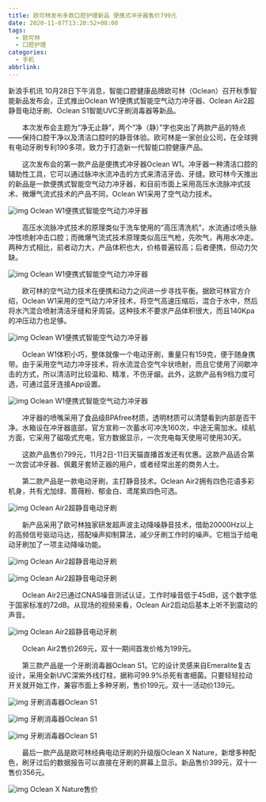 ```yaml
---
title: 欧可林发布多款口腔护理新品 便携式冲牙器售价799元
date: 2020-11-07T13:20:52+08:00
tags:
  - 欧可林
  - 口腔护理
categories:
  - 手机
abbrlink:
---
```


新浪手机讯 10月28日下午消息，智能口腔健康品牌欧可林（Oclean）召开秋季智能新品发布会，正式推出Oclean W1便携式智能空气动力冲牙器、Oclean Air2超静音电动牙刷、Oclean S1智能UVC牙刷消毒器等新品。

　　本次发布会主题为“净无止静”，两个“净（静）”字也突出了两款产品的特点——保持口腔干净以及清洁口腔时的静音体验。欧可林是一家创业公司，在全球拥有电动牙刷专利190多项，致力于打造新一代智能口腔健康产品。

　　这次发布会的第一款产品是便携式冲牙器Oclean W1。冲牙器一种清洁口腔的辅助性工具，它可以通过脉冲水流冲击的方式来清洁牙齿、牙缝。欧可林今天推出的新品是一款便携式智能空气动力冲牙器，和目前市面上采用高压水流脉冲式技术、微爆气流式技术的产品不同，Oclean W1采用了空气动力技术。

![img](https://cdn.jsdelivr.net/gh/yakeing/Documentation@main/Hexo/images/595d-kcaeqzx7831323.png)
Oclean W1便携式智能空气动力冲牙器

　　高压水流脉冲式技术的原理类似于洗车使用的“高压清洗机”，水流通过喷头脉冲性喷射冲击口腔；而微爆气流式技术原理类似高压气枪，先吹气，再用水冲走。两种方式相比，前者动力大，产品体积也大，价格普遍较高；后者便携，但动力欠缺。

![img](https://cdn.jsdelivr.net/gh/yakeing/Documentation@main/Hexo/images/20bb-kcaeqzx7830946.jpg)
Oclean W1便携式智能空气动力冲牙器

　　欧可林的空气动力技术在便携和动力之间进一步寻找平衡。据欧可林官方介绍，Oclean W1采用的空气动力冲牙技术，将空气高速压缩后，混合于水中，然后将水汽混合喷射清洁牙缝和牙周袋。这种技术不要求产品体积很大，而且140Kpa的冲压动力也足够。

![img](https://cdn.jsdelivr.net/gh/yakeing/Documentation@main/Hexo/images/16e4-kcaeqzx7832697.jpg)
Oclean W1便携式智能空气动力冲牙器

　　Oclean W1体积小巧，整体就像一个电动牙刷，重量只有159克，便于随身携带。由于采用空气动力冲牙技术，将水流混合空气伞状喷射，而且它使用了间歇冲击的方式，所以清洁时比较温和、精准，不伤牙龈。此外，这款产品有9档力度可选，可通过蓝牙连接App设置。

![img](https://cdn.jsdelivr.net/gh/yakeing/Documentation@main/Hexo/images/af49-kcaeqzx7833781.jpg)
Oclean W1便携式智能空气动力冲牙器

　　冲牙器的喷嘴采用了食品级BPAfree材质，透明材质可以清楚看到内部是否干净。水箱设在冲牙器底部，官方宣称一次蓄水可冲洗160次，中途无需加水。续航方面，它采用了磁吸式充电，官方数据显示，一次充电每天使用可使用30天。

　　这款产品售价799元，11月2日-11日天猫直播首发还有优惠。这款产品适合第一次尝试冲牙器、佩戴牙套矫正器的用户，或者经常出差的商务人士。

　　第二款产品是一款电动牙刷，主打静音技术。Oclean Air2拥有四色花语多彩机身，共有尤加绿、蔷薇粉、郁金白、鸢尾紫四色可选。

![img](https://cdn.jsdelivr.net/gh/yakeing/Documentation@main/Hexo/images/e172-kcaeqzx7840392.jpg)
Oclean Air2超静音电动牙刷

　　新产品采用了欧可林独家研发超声波主动降噪静音技术，借助20000Hz以上的高频信号驱动马达，搭配噪声抑制算法，减少牙刷工作时的噪声。它相当于给电动牙刷加了一项主动降噪功能。

![img](https://cdn.jsdelivr.net/gh/yakeing/Documentation@main/Hexo/images/ea43-kcaeqzx7841478.jpg)
Oclean Air2超静音电动牙刷

![img](https://cdn.jsdelivr.net/gh/yakeing/Documentation@main/Hexo/images/b545-kcaeqzx7843050.jpg)
Oclean Air2超静音电动牙刷

　　Oclean Air2已通过CNAS噪音测试认证，工作时噪音低于45dB，这个数字低于国家标准的72dB。从现场的视频来看，Oclean Air2启动后基本上听不到震动的声音。

![img](https://cdn.jsdelivr.net/gh/yakeing/Documentation@main/Hexo/images/6b82-kcaeqzx7844706.jpg)
Oclean Air2超静音电动牙刷

　　Oclean Air2售价269元，双十一期间首发价格为199元。

　　第三款产品是一个牙刷消毒器Oclean S1。它的设计灵感来自Emeralite复古设计，采用全新UVC深紫外线灯柱，据称可99.9%杀死有害细菌。只要轻轻拉动开关就开始工作，兼容市面上多种牙刷，售价199元。双十一活动价139元。

![img](https://cdn.jsdelivr.net/gh/yakeing/Documentation@main/Hexo/images/621a-kcaeqzx7848238.jpg)
牙刷消毒器Oclean S1

![img](https://cdn.jsdelivr.net/gh/yakeing/Documentation@main/Hexo/images/9573-kcaeqzx7850009.jpg)
牙刷消毒器Oclean S1

![img](https://cdn.jsdelivr.net/gh/yakeing/Documentation@main/Hexo/images/8e29-kcaeqzx7852880.jpg)
牙刷消毒器Oclean S1

　　最后一款产品是欧可林经典电动牙刷的升级版Oclean X Nature，新增多种配色，刷牙过后的数据报告可以直接在牙刷的屏幕上显示。新品售价399元，双十一售价356元。

![img](https://cdn.jsdelivr.net/gh/yakeing/Documentation@main/Hexo/images/9ad4-kcaeqzx7857076.jpg)
Oclean X Nature售价